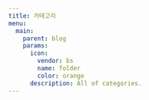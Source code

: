 ```yaml
---
title: 카테고리
menu:
  main:
    parent: blog
    params:
      icon:
        vendor: bs
        name: folder
        color: orange
      description: All of categories.
---
```

